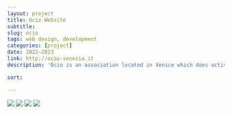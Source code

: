 ```yaml
---
layout: project
title: Ocio Website
subtitle: 
slug: ocio
tags: web design, development
categories: [project]
date: 2022—2023
link: http://ocio-venezia.it
description: 'Ocio is an association located in Venice which does activism about the topic of residentiality in the city. They asked for a website that could be easily navigated, as well as a glossary, to give readers the tools to better understand the topics discussed.'

sort:

---
```

![]({{site.baseurl}}/projects/1.jpg)
![]({{site.baseurl}}/projects/2.jpg)
![]({{site.baseurl}}/projects/3.jpg)
![]({{site.baseurl}}/projects/4.jpg)
